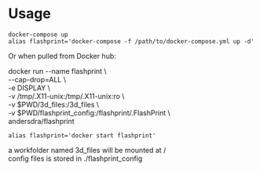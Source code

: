 # Usage

`docker-compose up`  
`alias flashprint='docker-compose -f /path/to/docker-compose.yml up -d'`

Or when pulled from Docker hub:  

docker run --name flashprint \\  
--cap-drop=ALL \\  
-e DISPLAY \\  
-v /tmp/.X11-unix:/tmp/.X11-unix:ro \\  
-v $PWD/3d_files:/3d_files \\  
-v $PWD/flashprint_config:/flashprint/.FlashPrint \\  
andersdra/flashprint

`alias flashprint='docker start flashprint'`


a workfolder named 3d_files will be mounted at /  
config files is stored in ./flashprint_config
